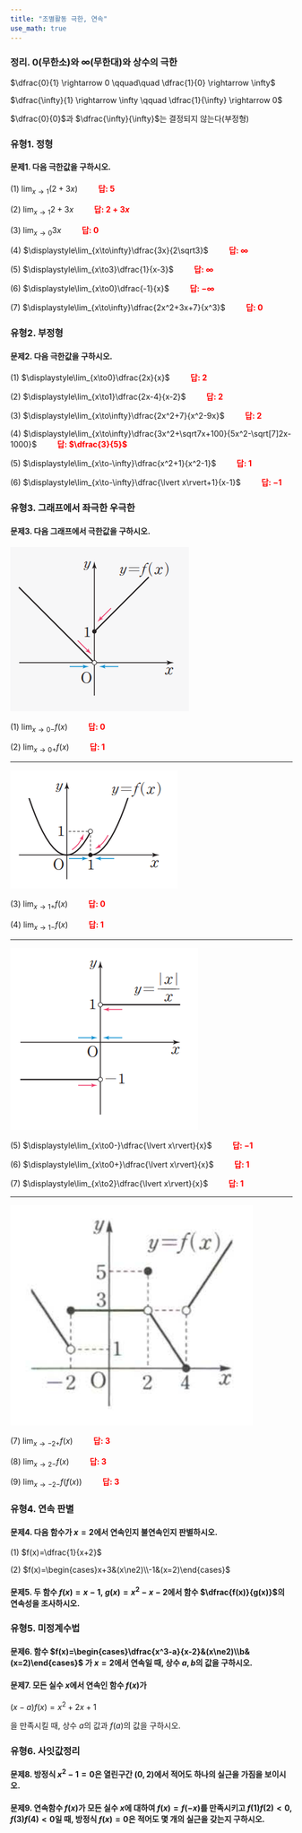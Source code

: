 ```yaml
---
title: "조별활동 극한, 연속"
use_math: true
---
```


### 정리. 0(무한소)와 $\infty$(무한대)와 상수의 극한

$\dfrac{0}{1} \rightarrow 0 \qquad\quad \dfrac{1}{0} \rightarrow \infty$

$\dfrac{\infty}{1} \rightarrow \infty \qquad \dfrac{1}{\infty} \rightarrow 0$

$\dfrac{0}{0}$과 $\dfrac{\infty}{\infty}$는 결정되지 않는다(부정형)

### 유형1. 정형

#### 문제1. 다음 극한값을 구하시오.

(1) $\displaystyle\lim_{x\to1}(2+3x)$
**<span style="color: red;">$\qquad$답: $5$</span>**

(2) $\displaystyle\lim_{x\to1}2+3x$
**<span style="color: red;">$\qquad$답: $2+3x$</span>**

(3) $\displaystyle\lim_{x\to0}3x$
**<span style="color: red;">$\qquad$답: $0$</span>**

(4) $\displaystyle\lim_{x\to\infty}\dfrac{3x}{2\sqrt3}$
**<span style="color: red;">$\qquad$답: $\infty$</span>**

(5) $\displaystyle\lim_{x\to3}\dfrac{1}{x-3}$
**<span style="color: red;">$\qquad$답: $\infty$</span>**

(6) $\displaystyle\lim_{x\to0}\dfrac{-1}{x}$
**<span style="color: red;">$\qquad$답: $-\infty$</span>**

(7) $\displaystyle\lim_{x\to\infty}\dfrac{2x^2+3x+7}{x^3}$
**<span style="color: red;">$\qquad$답: $0$</span>**

### 유형2. 부정형

#### 문제2. 다음 극한값을 구하시오.

(1) $\displaystyle\lim_{x\to0}\dfrac{2x}{x}$
**<span style="color: red;">$\qquad$답: $2$</span>**

(2) $\displaystyle\lim_{x\to1}\dfrac{2x-4}{x-2}$
**<span style="color: red;">$\qquad$답: $2$</span>**

(3) $\displaystyle\lim_{x\to\infty}\dfrac{2x^2+7}{x^2-9x}$
**<span style="color: red;">$\qquad$답: $2$</span>**

(4) $\displaystyle\lim_{x\to\infty}\dfrac{3x^2+\sqrt7x+100}{5x^2-\sqrt[7]2x-1000}$
**<span style="color: red;">$\qquad$답: $\dfrac{3}{5}$</span>**

(5) $\displaystyle\lim_{x\to-\infty}\dfrac{x^2+1}{x^2-1}$
**<span style="color: red;">$\qquad$답: $1$</span>**

(6) $\displaystyle\lim_{x\to-\infty}\dfrac{\lvert x\rvert+1}{x-1}$
**<span style="color: red;">$\qquad$답: $-1$</span>**

### 유형3. 그래프에서 좌극한 우극한

#### 문제3. 다음 그래프에서 극한값을 구하시오.

<img src="/assets/two cs/1-1.png"/>

(1) $\displaystyle\lim_{x\to0-}f(x)$
**<span style="color: red;">$\qquad$답: $0$</span>**

(2) $\displaystyle\lim_{x\to0+}f(x)$
**<span style="color: red;">$\qquad$답: $1$</span>**

***

<img src="/assets/two cs/1-2.png"/>

(3) $\displaystyle\lim_{x\to1+}f(x)$
**<span style="color: red;">$\qquad$답: $0$</span>**

(4) $\displaystyle\lim_{x\to1-}f(x)$
**<span style="color: red;">$\qquad$답: $1$</span>**

***

<img src="/assets/two cs/1-3.png"/>

(5) $\displaystyle\lim_{x\to0-}\dfrac{\lvert x\rvert}{x}$
**<span style="color: red;">$\qquad$답: $-1$</span>**

(6) $\displaystyle\lim_{x\to0+}\dfrac{\lvert x\rvert}{x}$
**<span style="color: red;">$\qquad$답: $1$</span>**

(7) $\displaystyle\lim_{x\to2}\dfrac{\lvert x\rvert}{x}$
**<span style="color: red;">$\qquad$답: $1$</span>**

***

<img src="/assets/two cs/2-2.png"/>

(7) $\displaystyle\lim_{x\to-2+}f(x)$
**<span style="color: red;">$\qquad$답: $3$</span>**

(8) $\displaystyle\lim_{x\to2-}f(x)$
**<span style="color: red;">$\qquad$답: $3$</span>**

(9) $\displaystyle\lim_{x\to-2-}f(f(x))$
**<span style="color: red;">$\qquad$답: $3$</span>**


### 유형4. 연속 판별

#### 문제4. 다음 함수가 $x=2$에서 연속인지 불연속인지 판별하시오.

(1) $f(x)=\dfrac{1}{x+2}$


(2) $f(x)=\begin{cases}x+3&(x\ne2)\\-1&(x=2)\end{cases}$


#### 문제5. 두 함수 $f(x)=x-1,\ g(x)=x^2-x-2$에서 함수 $\dfrac{f(x)}{g(x)}$의 연속성을 조사하시오.


### 유형5. 미정계수법

#### 문제6. 함수 $f(x)=\begin{cases}\dfrac{x^3-a}{x-2}&(x\ne2)\\b&(x=2)\end{cases}$ 가 $x=2$에서 연속일 때, 상수 $a, b$의 값을 구하시오.


#### 문제7. 모든 실수 $x$에서 연속인 함수 $f(x)$가 

$(x-a)f(x)=x^2+2x+1$

을 만족시킬 때, 상수 $a$의 값과 $f(a)$의 값을 구하시오.


### 유형6. 사잇값정리

#### 문제8. 방정식 $x^2-1=0$은 열린구간 $(0, 2)$에서 적어도 하나의 실근을 가짐을 보이시오.


#### 문제9. 연속함수 $f(x)$가 모든 실수 $x$에 대하여 $f(x)=f(-x)$를 만족시키고 $f(1)f(2)<0$, $f(3)f(4)<0$일 때, 방정식 $f(x)=0$은 적어도 몇 개의 실근을 갖는지 구하시오.